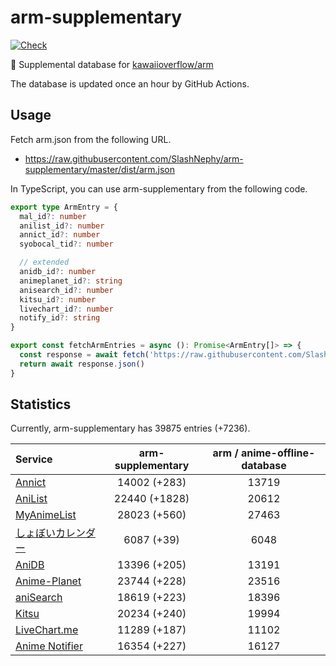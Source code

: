 # arm-supplementary

[![Check](https://github.com/SlashNephy/arm-supplementary/actions/workflows/check-node.yml/badge.svg)](https://github.com/SlashNephy/arm-supplementary/actions/workflows/check-node.yml)

💊 Supplemental database for [kawaiioverflow/arm](https://github.com/kawaiioverflow/arm)

The database is updated once an hour by GitHub Actions.

## Usage

Fetch arm.json from the following URL.

- https://raw.githubusercontent.com/SlashNephy/arm-supplementary/master/dist/arm.json

In TypeScript, you can use arm-supplementary from the following code.

```TypeScript
export type ArmEntry = {
  mal_id?: number
  anilist_id?: number
  annict_id?: number
  syobocal_tid?: number

  // extended
  anidb_id?: number
  animeplanet_id?: string
  anisearch_id?: number
  kitsu_id?: number
  livechart_id?: number
  notify_id?: string
}

export const fetchArmEntries = async (): Promise<ArmEntry[]> => {
  const response = await fetch('https://raw.githubusercontent.com/SlashNephy/arm-supplementary/master/dist/arm.json')
  return await response.json()
}
```

## Statistics

Currently, arm-supplementary has 39875 entries (+7236).

| Service                                     | arm-supplementary | arm / anime-offline-database |
| :------------------------------------------ | :---------------: | :--------------------------: |
| [Annict](https://annict.com)                |   14002 (+283)    |            13719             |
| [AniList](https://anilist.co)               |   22440 (+1828)   |            20612             |
| [MyAnimeList](https://myanimelist.net)      |   28023 (+560)    |            27463             |
| [しょぼいカレンダー](https://cal.syoboi.jp) |    6087 (+39)     |             6048             |
| [AniDB](https://anidb.net)                  |   13396 (+205)    |            13191             |
| [Anime-Planet](https://anime-planet.com)    |   23744 (+228)    |            23516             |
| [aniSearch](https://anisearch.com)          |   18619 (+223)    |            18396             |
| [Kitsu](https://kitsu.io)                   |   20234 (+240)    |            19994             |
| [LiveChart.me](https://livechart.me)        |   11289 (+187)    |            11102             |
| [Anime Notifier](https://notify.moe)        |   16354 (+227)    |            16127             |
